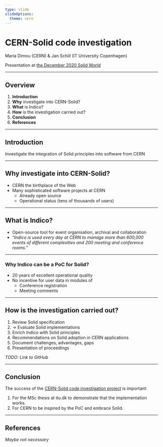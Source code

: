 ```yaml
---
type: slide
slideOptions:
  theme: cern
---
```


CERN-Solid code investigation
===
Maria Dimou (CERN) & Jan Schill (IT University Copenhagen)

Presentation at [the December 2020 Solid World](https://solidproject.org/events)

---

## Overview

1. **Introduction**
3. **Why** investigate into CERN-Solid?
2. **What** is Indico?
4. **How** is the investigation carried out?
5. **Conclusion**
6. **References**

---

## Introduction

Investigate the integration of Solid principles into software from CERN

<!-- Speaking notes:

I am Jan, student at IT University of Copenhagen.
Half a year ago I was looking for a thesis project
When I learned about Solid at RightsCON, I liked the idea
Reached out to solidproject.org and had a talk with Mitzi
She connected me with Maria, who then introduced me to the CERN-Solid code investigation project. Which I am now doing as part of my Master's thesis.

What can be understood under CERN-Solid code investigation
It is the attempt of investigating into the integration of the Solid principles in the open source software written by CERN.

Before going into the details of how this will be done, it should be established why this should be done in the first place.
-->

---

## Why investigate into CERN-Solid?

* CERN the birthplace of the Web
* Many sophisticated software projects at CERN
    * Already open source
    * Operational status (tens of thousands of users)

<!-- Speaking notes:

CERN being the birthplace of the World Wide Web thanks to none other than Tim Berners-Lee.

a

====
TODO:
====
-->

---

## What is Indico?

* Open-source tool for event organisation, archival and collaboration
* “*Indico is used every day at CERN to manage more than 600,000 events of different complexities and 200 meeting and conference rooms.*”

---

### Why Indico can be a PoC for Solid?

* 20 years of excellent operational quality
* No incentive for user data in modules of
    * Conference registration
    * Meeting comments

<!-- Speaking notes:

* 20 years in production
* It shows by the in-house usage that Indico has a tremendous amount of users and excellent operational quality
* The UN uses Indico since 2016 to handle more than 160,000 participants, it is also widely used outside of CERN
* The application is written in Python and actively maintained by a developer team of six


* For example when a user registers for a conference over Indico, the conference host decides what user data is needed to register
* This user data should not be on CERN's server (for the running CERN instance) or on wherever Indico is hosted
* Solid allows a good solution of every user hosting this data on their preferred data pod
* It is not limited to the conference registration, could also be applied to a comment module or functionalities but this is part of one of the milestones on the next slide.

-->

---

## How is the investigation carried out?

1. Review Solid specification
2. -> Evaluate Solid implementations
3. Enrich Indico with Solid principles
4. Recommendations on Solid adoption in CERN applications
5. Document challenges, advantages, gaps
6. Presentation of proceedings

*TODO: Link to GitHub*

<!-- Speaking notes:
Solid all over the place


Currently reviewing the specifications, this is what missing where to find in order to proceed to implement
Status
Use off the shelf

Looking for Solid implementations
Where
How
What

Tell what I cannot do

Which specification can be used, during the discussion


Recommentation specification: Getting an appointment
Link the notes (References)



* I have looked at the ever evolving Solid specifications and written some minor notes and recommendations
* Now I am looking at existing implementations, the NSS, CSS for the server side and a few client applications and also developing and testing
* Explore Indico
    * Create a PoC for the two previously mentioned use-cases: registration and comments
* M4 looks into more use-cases for the Indico application that could find value when Solid is being applied
* M5 and M6 will then be mostly arguing for or against Solid in Indico or other CERN application
-->

---

## Conclusion

The success of the [CERN-Solid code investigation project](https://it-student-projects.web.cern.ch/projects/cern-solid-code-investigation) is important:

1. For the MSc thesis at itu.dk to demonstrate that the implementation works.
2. For CERN to be inspired by the PoC and embrace Solid.

---

## References

*Maybe not necessary*
